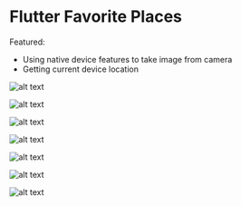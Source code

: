 # Flutter Favorite Places

Featured:

- Using native device features to take image from camera 
- Getting current device location

![alt text](https://github.com/k2tam/Flutter_Fav_Places/blob/main/readme_images/home.png?raw=true)


![alt text](https://github.com/k2tam/Flutter_Fav_Places/blob/main/readme_images/_add_place.png?raw=true)


![alt text](https://github.com/k2tam/Flutter_Fav_Places/blob/main/readme_images/permission.png?raw=true)


![alt text](https://github.com/k2tam/Flutter_Fav_Places/blob/main/readme_images/image.png?raw=true)


![alt text](https://github.com/k2tam/Flutter_Fav_Places/blob/main/readme_images/Screenshot%202023-05-05%20at%2014.36.02.png?raw=true)



![alt text](https://github.com/k2tam/Flutter_Fav_Places/blob/main/readme_images/home_1.png?raw=true)


![alt text](https://github.com/k2tam/Flutter_Fav_Places/blob/main/readme_images/place_detail.png?raw=true)
